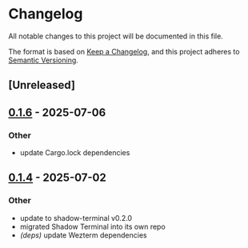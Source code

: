 # Changelog

All notable changes to this project will be documented in this file.

The format is based on [Keep a Changelog](https://keepachangelog.com/en/1.0.0/),
and this project adheres to [Semantic Versioning](https://semver.org/spec/v2.0.0.html).

## [Unreleased]

## [0.1.6](https://github.com/tattoy-org/tattoy/compare/tattoy-v0.1.5...tattoy-v0.1.6) - 2025-07-06

### Other

- update Cargo.lock dependencies

## [0.1.4](https://github.com/tattoy-org/tattoy/compare/tattoy-v0.1.3...tattoy-v0.1.4) - 2025-07-02

### Other

- update to shadow-terminal v0.2.0
- migrated Shadow Terminal into its own repo
- *(deps)* update Wezterm dependencies
